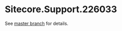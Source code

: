 # Sitecore.Support.226033

See [master branch](https://github.com/sitecoresupport/Sitecore.Support.226033) for details.